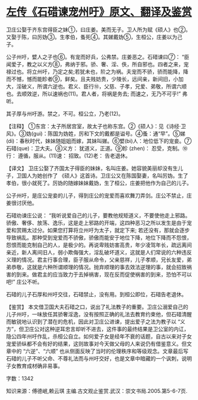 # [左传《石碏谏宠州吁》原文、翻译及鉴赏](https://www.vrrw.net/wx/13979.html)

卫庄公娶于齐东宫得臣之妹①，曰庄姜。美而无子。卫人所为赋《硕人》也②。又娶于陈，曰厉妫③。生孝伯，蚤死④。其娣戴妫⑤，生桓公，庄姜以为己子。

公子州吁，嬖人之子也⑥。有宠而好兵，公弗禁。庄姜恶之。石碏谏曰⑦： “臣闻爱子，教之以义方⑧，弗纳于邪。骄、奢、淫、佚，所自邪也。四者之来，宠禄过也。将立州吁，乃定之矣;若犹未也，阶之为祸。夫宠而不骄，骄而能降，降而不憾，憾而能眕者⑨，鲜矣。且夫贱妨贵，少陵长，远间亲，新间旧，小加大，淫破义，所谓六逆也。君义、臣行⑩，父慈、子孝，兄爱、弟敬，所谓六顺也。去顺效逆，所以速祸也(11)。君人者，将祸是务去; 而速之，无乃不可乎!” 弗听。

其子厚与州吁游。禁之，不可。桓公立，乃老(12)。



【注释】 ①东宫：太子所居宫室，故太子也称东宫。②《硕人》：见《诗经·卫风》。③妫(gui)：陈国为妫姓，厉和下文的戴都是谥号。④蚤：通“早”。⑤娣(di)：春秋时代，妹妹随姐姐而嫁，其妹叫娣。⑥嬖(bi)人：地位低下的宠妾。⑦石碏(que)：卫大夫。⑧义方： 犹道义，正道。⑨眕 (zhen)： 忍受，克制。⑩行： 遵循，服从。(11)速： 招致。(12)老： 告老退休。

【译文】 卫庄公娶了齐国太子得臣的妹妹，名叫庄姜。她容貌美丽却没有生儿子，卫国人为她创作了 《硕人》这首诗。卫庄公又在陈国娶妻，名叫厉妫。生了孝伯，很小就死了。厉妫的随嫁妹妹戴妫，生了桓公，庄姜把他作为自己的儿子。

公子州吁，是庄公宠妾的儿子，得到庄公的宠爱而喜欢舞刀弄剑。庄公不禁止，庄姜很讨厌他。

石碏劝谏庄公说： “我听说爱自己的儿子，要教他规矩道义，不要使他走上邪路。骄傲、奢侈、放荡、逸乐，这是走上邪路的开端，这四种恶习之所以发生是由于宠爱和赏赐太过分。如果您打算将立州吁为太子，就定下来; 若还没有，那就会逐步导致祸乱。那种受到宠爱而不骄傲，骄傲而能安于地位下降，地位下降而不怨恨，怨恨而能克制自己的人，是极少的。再说卑贱妨害高贵，年少凌驾年长，疏远离间亲近，新人离间旧人，弱小欺侮强大，淫乱破坏道义，这就是人们常说的六种违反义理的情况。君主行事合理，臣子服从命令，父亲慈祥，儿子孝顺，兄长友爱，弟弟恭敬，这就是六种所谓顺理的情况。抛弃顺理的事去效法逆理的事，就会招致祸害的到来。做君主的应当致力于去掉祸害，现在反而促使祸害的到来，恐怕不可以吧!” 庄公不听。

石碏的儿子石厚和州吁交往，石碏禁止，没有用。到桓公即位，石碏告老退休。

【鉴赏】 本文借卫国大夫石碏之口，说出了礼法教子的重要。卫庄公溺爱自己的儿子州吁，一味放任其骄奢淫逸，没有按照正确的礼法去教育约束他，但石碏清醒而敏锐地认识到了潜在的危机，因此对卫庄公进谏，提出爱子之法为教子以 “义方”，但卫庄公对这种逆耳忠言却听不进去，这件事的最终结果是卫公室的内讧，隐公四年州吁作乱，杀桓公自立。如何爱子女是经年不衰的话题，自古以来对子女宠爱骄纵都不会有好的结果，这则故事对今天做父母的人来说仍有借鉴意义。但文章中的 “六逆”、“六顺” 也从侧面反映了当时的伦理秩序和等级观念。文章最后写石碏的儿子不听父命、不尊礼法而与州吁交好，也是文章中暗藏的一个讽刺，说明子女教育成材确非易事。

字数：1342

知识来源：傅德岷,赖云琪 主编.古文观止鉴赏.武汉：崇文书局.2005.第5-6-7页.

